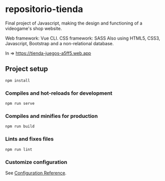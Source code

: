 # repositorio-tienda

Final project of Javascript, making the design and functioning of a videogame's shop website.

Web framework: Vue CLI. 
CSS framework: SASS
Also using HTML5, CSS3, Javascript, Bootstrap and a non-relational database.

In => https://tienda-juegos-a5ff5.web.app

## Project setup
```
npm install
```

### Compiles and hot-reloads for development
```
npm run serve
```

### Compiles and minifies for production
```
npm run build
```

### Lints and fixes files
```
npm run lint
```

### Customize configuration
See [Configuration Reference](https://cli.vuejs.org/config/).
